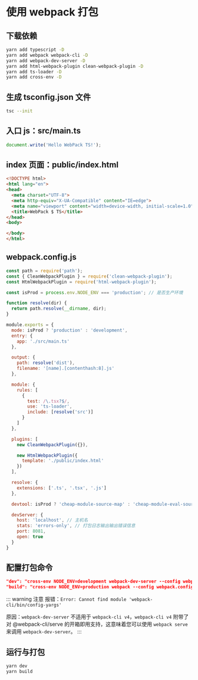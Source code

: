 # 使用 webpack 打包

## 下载依赖

``` bash
yarn add typescript -D
yarn add webpack webpack-cli -D
yarn add webpack-dev-server -D
yarn add html-webpack-plugin clean-webpack-plugin -D
yarn add ts-loader -D
yarn add cross-env -D
```

## 生成 tsconfig.json 文件

``` bash
tsc --init
```

## 入口 js：src/main.ts

``` ts
document.write('Hello WebPack TS!');
```

## index 页面：public/index.html

``` html
<!DOCTYPE html>
<html lang="en">
<head>
  <meta charset="UTF-8">
  <meta http-equiv="X-UA-Compatible" content="IE=edge">
  <meta name="viewport" content="width=device-width, initial-scale=1.0">
  <title>WebPack $ TS</title>
</head>
<body>

</body>
</html>
```

## webpack.config.js

``` js
const path = require('path');
const { CleanWebpackPlugin } = require('clean-webpack-plugin');
const HtmlWebpackPlugin = require('html-webpack-plugin');

const isProd = process.env.NODE_ENV === 'production'; // 是否生产环境

function resolve(dir) {
  return path.resolve(__dirname, dir);
}

module.exports = {
  mode: isProd ? 'production' : 'development',
  entry: {
    app: './src/main.ts'
  },

  output: {
    path: resolve('dist'),
    filename: '[name].[contenthash:8].js'
  },

  module: {
    rules: [
      {
        test: /\.tsx?$/,
        use: 'ts-loader',
        include: [resolve('src')]
      }
    ]
  },

  plugins: [
    new CleanWebpackPlugin({}),

    new HtmlWebpackPlugin({
      template: './public/index.html'
    })
  ],

  resolve: {
    extensions: ['.ts', '.tsx', '.js']
  },

  devtool: isProd ? 'cheap-module-source-map' : 'cheap-module-eval-source-map',

  devServer: {
    host: 'localhost', // 主机名
    stats: 'errors-only', // 打包日志输出输出错误信息
    port: 8081,
    open: true
  }
}
```

## 配置打包命令

``` json
"dev": "cross-env NODE_ENV=development webpack-dev-server --config webpack.config.js",
"build": "cross-env NODE_ENV=production webpack --config webpack.config.js"
```

::: warning 注意
报错：`Error: Cannot find module 'webpack-cli/bin/config-yargs'`

原因：`webpack-dev-server` 不适用于 `webpack-cli v4`，`webpack-cli v4` 附带了对 @webpack-cli/serve 的开箱即用支持，这意味着您可以使用 `webpack serve` 来调用 `webpack-dev-server`。
:::

## 运行与打包

``` bash
yarn dev
yarn build
```
